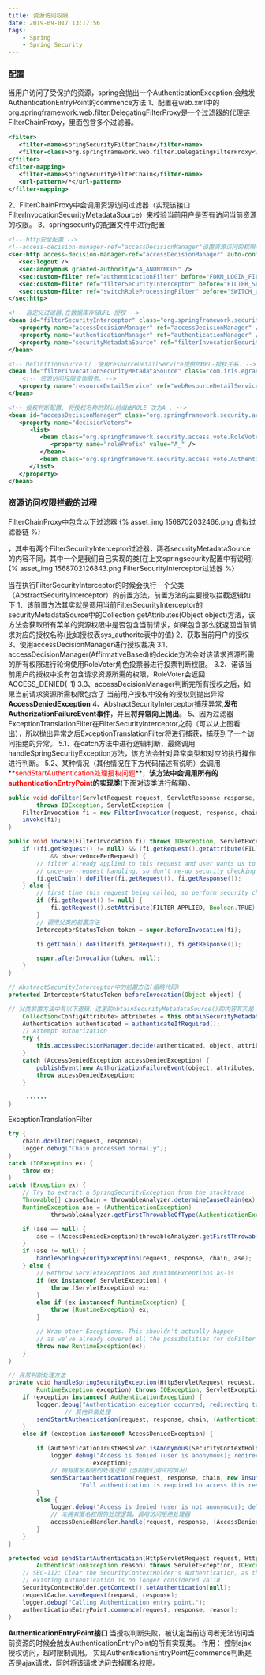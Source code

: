 ```yaml
---
title: 资源访问权限
date: 2019-09-017 13:17:56
tags:
	- Spring
	- Spring Security
---
```




### 配置

当用户访问了受保护的资源，spring会抛出一个AuthenticationException,会触发AuthenticationEntryPoint的commence方法
1、配置在web.xml中的org.springframework.web.filter.DelegatingFilterProxy是一个过滤器的代理链FilterChainProxy，里面包含多个过滤器。

<!--more-->

~~~ xml
<filter>
   <filter-name>springSecurityFilterChain</filter-name>
   <filter-class>org.springframework.web.filter.DelegatingFilterProxy</filter-class>
</filter>
<filter-mapping>
   <filter-name>springSecurityFilterChain</filter-name>
   <url-pattern>/*</url-pattern>
</filter-mapping>
~~~

2、FilterChainProxy中会调用资源访问过滤器（实现该接口FilterInvocationSecurityMetadataSource）来校验当前用户是否有访问当前资源的权限。 
3、springsecurity的配置文件中进行配置

``` xml
<!-- http安全配置 -->
<!--access-decision-manager-ref="accessDecisionManager"设置资源访问的权限判断管理器-->
<sec:http access-decision-manager-ref="accessDecisionManager" auto-config="true" entry-point-ref="authenticationEntryPoint">
   <sec:logout />
   <sec:anonymous granted-authority="A_ANONYMOUS" />
   <sec:custom-filter ref="authenticationFilter" before="FORM_LOGIN_FILTER" />
   <sec:custom-filter ref="filterSecurityInterceptor" before="FILTER_SECURITY_INTERCEPTOR" />
   <sec:custom-filter ref="switchRoleProcessingFilter" before="SWITCH_USER_FILTER" />
</sec:http>

<!-- 自定义过滤器,在数据库存储URL-授权 -->
<bean id="filterSecurityInterceptor" class="org.springframework.security.web.access.intercept.FilterSecurityInterceptor">
   <property name="accessDecisionManager" ref="accessDecisionManager" />
   <property name="authenticationManager" ref="authenticationManager" />
   <property name="securityMetadataSource" ref="filterInvocationSecurityMetadataSource" />
</bean>

<!-- DefinitionSource工厂,使用resourceDetailService提供的URL-授权关系. -->
<bean id="filterInvocationSecurityMetadataSource" class="com.iris.egrant.security.springsecurity.IrisFilterInvocationSecurityMetadataSource">
    <!-- 资源访问权限查询服务. -->
   <property name="resourceDetailService" ref="webResourceDetailService"></property>
</bean>

<!-- 授权判断配置, 将授权名称的默认前缀由ROLE_改为A_. -->
<bean id="accessDecisionManager" class="org.springframework.security.access.vote.AffirmativeBased">
   <property name="decisionVoters">
      <list>
         <bean class="org.springframework.security.access.vote.RoleVoter">
            <property name="rolePrefix" value="A_" />
         </bean>
         <bean class="org.springframework.security.access.vote.AuthenticatedVoter" />
      </list>
   </property>
</bean>
```



### 资源访问权限拦截的过程

FilterChainProxy中包含以下过滤器 {% asset_img 1568702032466.png 虚拟过滤器链 %} 

，其中有两个FilterSecurityInterceptor过滤器，两者securityMetadataSource的内容不同，其中一个是我们自己实现的类(在上文springsecurity配置中有说明)
{% asset_img 1568702126843.png FilterSecurityInterceptor过滤器 %} 


当在执行FilterSecurityInterceptor的时候会执行一个父类（AbstractSecurityInterceptor）的前置方法，前置方法的主要授权拦截逻辑如下
1、该前置方法其实就是调用当前FilterSecurityInterceptor的securityMetadataSource中的Collection<ConfigAttribute> getAttributes(Object object)方法，该方法会获取所有菜单的资源权限中是否包含当前请求，如果包含那么就返回当前请求对应的授权名称(比如授权表sys_authorite表中的值)
2、获取当前用户的授权
3、使用accessDecisionManager进行授权裁决
        3.1、accessDecisionManager(AffirmativeBased)的decide方法会对该请求资源所需的所有权限进行轮询使用RoleVoter角色投票器进行投票判断权限。
        3.2、诺该当前用户的授权中没有包含请求资源所需的权限，RoleVoter会返回ACCESS_DENIED(-1)
        3.3、accessDecisionManager判断完所有授权之后，如果当前请求资源所需权限包含了 当前用户授权中没有的授权则抛出异常**AccessDeniedException**
4、AbstractSecurityInterceptor捕获异常,**发布AuthorizationFailureEvent事件**，并且**将异常向上抛出**。
5、因为过滤器ExceptionTranslationFilter在FilterSecurityInterceptor之前（可以从上图看出），所以抛出异常之后ExceptionTranslationFilter将进行捕获，捕获到了一个访问拒绝的异常。
    5.1、在catch方法中进行逻辑判断，最终调用handleSpringSecurityException方法，该方法会针对异常类型和对应的执行操作进行判断。
    5.2、某种情况（其他情况在下方代码描述有说明）会调用**<span style="color:red">sendStartAuthentication处理授权问题</span>**，**该方法中会调用所有的<span style="color:red">authenticationEntryPoint</span>的实现类**(下面对该类进行解释)。

~~~ java
public void doFilter(ServletRequest request, ServletResponse response, FilterChain chain)
        throws IOException, ServletException {
    FilterInvocation fi = new FilterInvocation(request, response, chain);
    invoke(fi);
}

public void invoke(FilterInvocation fi) throws IOException, ServletException {
    if ((fi.getRequest() != null) && (fi.getRequest().getAttribute(FILTER_APPLIED) != null)
            && observeOncePerRequest) {
        // filter already applied to this request and user wants us to observe
        // once-per-request handling, so don't re-do security checking
        fi.getChain().doFilter(fi.getRequest(), fi.getResponse());
    } else {
        // first time this request being called, so perform security checking
        if (fi.getRequest() != null) {
            fi.getRequest().setAttribute(FILTER_APPLIED, Boolean.TRUE);
        }
        // 调用父类的前置方法
        InterceptorStatusToken token = super.beforeInvocation(fi);

        fi.getChain().doFilter(fi.getRequest(), fi.getResponse());

        super.afterInvocation(token, null);
    }
}

// AbstractSecurityInterceptor中的前置方法(缩略代码)
protected InterceptorStatusToken beforeInvocation(Object object) {

// 父类前置方法中有以下逻辑，这里的obtainSecurityMetadataSource()的内容其实是 FilterSecurityInterceptor中的securityMetadataSource
    Collection<ConfigAttribute> attributes = this.obtainSecurityMetadataSource().getAttributes(object);
    Authentication authenticated = authenticateIfRequired();
    // Attempt authorization
    try {
        this.accessDecisionManager.decide(authenticated, object, attributes);
    }
    catch (AccessDeniedException accessDeniedException) {
        publishEvent(new AuthorizationFailureEvent(object, attributes, authenticated, accessDeniedException))
        throw accessDeniedException;
    }

     ......
}
~~~



ExceptionTranslationFilter

~~~ java
try {
    chain.doFilter(request, response);
    logger.debug("Chain processed normally");
}
catch (IOException ex) {
    throw ex;
}
catch (Exception ex) {
    // Try to extract a SpringSecurityException from the stacktrace
    Throwable[] causeChain = throwableAnalyzer.determineCauseChain(ex);
    RuntimeException ase = (AuthenticationException)
            throwableAnalyzer.getFirstThrowableOfType(AuthenticationException.class, causeChain);

    if (ase == null) {
        ase = (AccessDeniedException)throwableAnalyzer.getFirstThrowableOfType(AccessDeniedException.class, causeChain);
    }
    if (ase != null) {
        handleSpringSecurityException(request, response, chain, ase);
    } else {
        // Rethrow ServletExceptions and RuntimeExceptions as-is
        if (ex instanceof ServletException) {
            throw (ServletException) ex;
        }
        else if (ex instanceof RuntimeException) {
            throw (RuntimeException) ex;
        }

        // Wrap other Exceptions. This shouldn't actually happen
        // as we've already covered all the possibilities for doFilter
        throw new RuntimeException(ex);
    }
}

// 异常判断处理方法
private void handleSpringSecurityException(HttpServletRequest request, HttpServletResponse response, FilterChain chain,
        RuntimeException exception) throws IOException, ServletException {
    if (exception instanceof AuthenticationException) {
        logger.debug("Authentication exception occurred; redirecting to authentication entry point", exception);
                // 其他异常处理
        sendStartAuthentication(request, response, chain, (AuthenticationException) exception);
    }
    else if (exception instanceof AccessDeniedException) {

        if (authenticationTrustResolver.isAnonymous(SecurityContextHolder.getContext().getAuthentication())) {
            logger.debug("Access is denied (user is anonymous); redirecting to authentication entry point",
                        exception);
            // 拥有匿名权限的处理逻辑（当前我们调试的情况）
            sendStartAuthentication(request, response, chain, new InsufficientAuthenticationException(
                    "Full authentication is required to access this resource"));
        }
        else {
            logger.debug("Access is denied (user is not anonymous); delegating to AccessDeniedHandler", exception);
            // 未拥有匿名权限的处理逻辑，调用访问拒绝处理器
            accessDeniedHandler.handle(request, response, (AccessDeniedException) exception);
        }
    }
}

protected void sendStartAuthentication(HttpServletRequest request, HttpServletResponse response, FilterChain chain,
        AuthenticationException reason) throws ServletException, IOException {
    // SEC-112: Clear the SecurityContextHolder's Authentication, as the
    // existing Authentication is no longer considered valid
    SecurityContextHolder.getContext().setAuthentication(null);
    requestCache.saveRequest(request, response);
    logger.debug("Calling Authentication entry point.");
    authenticationEntryPoint.commence(request, response, reason);
}
~~~



**AuthenticationEntryPoint接口**
当授权判断失败，被认定当前访问者无法访问当前资源的时候会触发AuthenticationEntryPoint的所有实现类。
作用： 控制ajax授权访问，超时限制调用。
        实现AuthenticationEntryPoint在commence判断是否是ajax请求，同时将该请求访问去掉匿名权限。